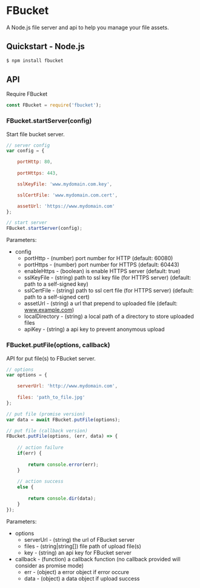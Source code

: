 # FBucket

A Node.js file server and api to help you manage your file assets.

## Quickstart - Node.js

```sh
$ npm install fbucket
```

## API

Require FBucket

```js
const FBucket = require('fbucket');
```

### FBucket.startServer(config)

Start file bucket server.

```js
// server config
var config = {

	portHttp: 80,
	 
	portHttps: 443,

	sslKeyFile: 'www.mydomain.com.key',

	sslCertFile: 'www.mydomain.com.cert',

	assetUrl: 'https://www.mydomain.com'
};

// start server
FBucket.startServer(config);
```

Parameters:
-	config 
	-	portHttp - (number) port number for HTTP (default: 60080)
	- 	portHttps - (number) port number for HTTPS (default: 60443)
	-	enableHttps - (boolean) is enable HTTPS server (default: true)
	-	sslKeyFile - (string) path to ssl key file (for HTTPS server) (default: path to a self-signed key)
	-	sslCertFile - (string) path to ssl cert file (for HTTPS server) (default: path to a self-signed cert)
	-	assetUrl - (string) a url that prepend to uploaded file (default: www.example.com)
	-	localDirectory - (string) a local path of a directory to store uploaded files
	-	apiKey - (string) a api key to prevent anonymous upload

### FBucket.putFile(options, callback)

API for put file(s) to FBucket server.

```js
// options
var options = {

	serverUrl: 'http://www.mydomain.com',
	
	files: 'path_to_file.jpg'
};

// put file (promise version)
var data = await FBucket.putFile(options);

// put file (callback version)
FBucket.putFile(options, (err, data) => {
	
	// action failure
	if(err) {
	
		return console.error(err);
	} 
	
	// action success
	else {
		
		return console.dir(data);
	}
});
```

Parameters:
-	options
	-	serverUrl - (string) the url of FBucket server
	-	files - (string|string[]) file path of upload file(s)
	-	key - (string) an api key for FBucket server
-	callback - (function) a callback function (no callback provided will consider as promise mode)
	-	err - (object) a error object if error occure
	-	data - (object) a data object if upload success
